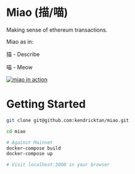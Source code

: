 # Miao (描/喵)

Making sense of ethereum transactions.

Miao as in:

描 - Describe

喵 - Meow

[![miao in action](https://thumbs.gfycat.com/DetailedRepentantCockroach-poster.jpg)](https://giant.gfycat.com/DetailedRepentantCockroach.webm)

# Getting Started

```bash
git clone git@github.com:kendricktan/miao.git

cd miao

# Against Mainnet
docker-compose build
docker-compose up

# Visit localhost:3000 in your browser
```
